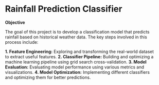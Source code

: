 # Rainfall Prediction Classifier

**Objective**

The goal of this project is to develop a classification model that predicts rainfall based on historical weather data. The key steps involved in this process include:

**1. Feature Engineering:** Exploring and transforming the real-world dataset to extract useful features.
**2. Classifier Pipeline:** Building and optimizing a machine learning pipeline using grid search cross-validation.
**3. Model Evaluation:** Evaluating model performance using various metrics and visualizations.
**4. Model Optimization:** Implementing different classifiers and optimizing them for better predictions.


